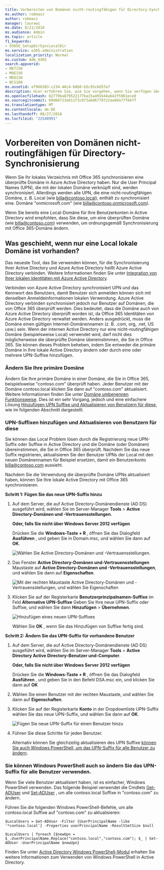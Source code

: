 ```yaml
---
title: Vorbereiten von Domänen nicht-routingfähigen für Directory-Synchronisierung
ms.author: robmazz
author: robmazz
manager: laurawi
ms.date: 8/21/2018
ms.audience: Admin
ms.topic: article
f1_keywords:
- O365E_SetupDirSyncLocalDir
ms.service: o365-administration
localization_priority: Normal
ms.custom: Adm_O365
search.appverid:
- MET150
- MOE150
- MED150
- BCS160
ms.assetid: e7968303-c234-46c4-b8b0-b5c93c6d57a7
description: Hier erfahren Sie, wie Sie vorgehen, wenn Sie verfügen über eine nicht Routale Domäne Ihre lokalen Benutzer zugeordnet ist, bevor Sie mit Office 365 synchronisieren.
ms.openlocfilehash: 62779ba879522177ba15a491644ab42f5961ece0
ms.sourcegitcommit: 69d60723e611f3c973a6d6779722aa9da77f647f
ms.translationtype: MT
ms.contentlocale: de-DE
ms.lasthandoff: 08/27/2018
ms.locfileid: "22540991"
---
```

# <a name="prepare-a-non-routable-domain-for-directory-synchronization"></a>Vorbereiten von Domänen nicht-routingfähigen für Directory-Synchronisierung
Wenn Sie Ihr lokales Verzeichnis mit Office 365 synchronisieren eine überprüfte Domäne in Azure Active Directory haben. Nur die User Principal Names (UPN), die mit der lokalen Domäne verknüpft sind, werden synchronisiert. Allerdings werden alle UPN, die eine nicht-routingfähigen Domäne, z. B. Local (wie billa@contoso.local), enthält zu synchronisiert eine. Domäne "onmicrosoft.com" (wie billa@contoso.onmicrosoft.com). 

Wenn Sie bereits eine Local-Domäne für Ihre Benutzerkonten in Active Directory wird empfohlen, dass Sie diese, um eine überprüften Domäne (wie billa@contoso.com) verwenden, um ordnungsgemäß Synchronisierung mit Office 365-Domäne ändern.
  
## <a name="what-if-i-only-have-a-local-on-premises-domain"></a>Was geschieht, wenn nur eine Local lokale Domäne ist vorhanden?

Das neueste Tool, das Sie verwenden können, für die Synchronisierung Ihrer Active Directory und Azure Active Directory heißt Azure Active Directory verbinden. Weitere Informationen finden Sie unter [Integration von Ihrer lokalen Identitäten mit Azure Active Directory](https://go.microsoft.com/fwlink/p/?LinkId=624168).
  
Verbinden von Azure Active Directory synchronisiert UPN und das Kennwort des Benutzers, damit Benutzer sich anmelden können sich mit denselben Anmeldeinformationen lokalen Verwendung. Azure Active Directory verbinden synchronisiert jedoch nur Benutzer auf Domänen, die von Office 365 überprüft werden. Dies bedeutet, dass die Domäne auch von Azure Active Directory überprüft worden ist, da Office 365 Identitäten von Azure Active Directory verwaltet werden. Anders ausgedrückt, muss die Domäne einen gültigen Internet-Domänennamen (z. B. .com, org, .net, US usw.) sein. Wenn der internen Active Directory nur eine nicht-routingfähigen Domäne (beispielsweise Local) verwendet wird, darf nicht dies möglicherweise die überprüfte Domäne übereinstimmen, die Sie in Office 365. Sie können dieses Problem beheben, indem Sie entweder die primäre Domäne in Ihre lokale Active Directory ändern oder durch eine oder mehrere UPN-Suffixe hinzufügen.
  
### <a name="change-your-primary-domain"></a>**Ändern Sie Ihre primäre Domäne**

Ändern Sie Ihre primäre Domäne in einer Domäne, die Sie in Office 365, beispielsweise "contoso.com" überprüft haben. Jeder Benutzer mit der Domäne contoso.local klicken Sie dann auf "contoso.com" aktualisiert. Weitere Informationen finden Sie unter [Domäne umbenennen Funktionsweise](https://go.microsoft.com/fwlink/p/?LinkId=624174). Dies ist ein sehr Vorgang, jedoch und eine einfachere Lösung [Hinzufügen UPN Suffixe und Aktualisieren von Benutzern für diese](prepare-a-non-routable-domain-for-directory-synchronization.md#bk_register), wie im folgenden Abschnitt dargestellt.
  
### <a name="add-upn-suffixes-and-update-your-users-to-them"></a>**UPN-Suffixen hinzufügen und Aktualisieren von Benutzern für diese**

Sie können das Local Problem lösen durch die Registrierung neue UPN-Suffix oder Suffixe in Active Directory und die Domäne (oder Domänen) übereinstimmen, die Sie in Office 365 überprüft. Nachdem Sie das neue Suffix registrieren, aktualisieren Sie den Benutzer UPNs der Local mit den neuen Domänennamen für Beispiel ersetzen, damit ein Benutzerkonto billa@contoso.com aussieht.
  
Nachdem Sie die Verwendung die überprüfte Domäne UPNs aktualisiert haben, können Sie Ihre lokale Active Directory mit Office 365 synchronisieren.
  
 **Schritt 1: Fügen Sie das neue UPN-Suffix hinzu**
  
1. Auf dem Server, die auf Active Directory-Domänendienste (AD DS) ausgeführt wird, wählen Sie im Server-Manager **Tools** \> **Active Directory-Domänen und -Vertrauensstellungen**.
    
    **Oder, falls Sie nicht über Windows Server 2012 verfügen**
    
    Drücken Sie die **Windows-Taste + R** , öffnen Sie das Dialogfeld **Ausführen** , und geben Sie in Domain.msc, und wählen Sie dann auf **OK**.
    
    ![Wählen Sie Active Directory-Domänen und -Vertrauensstellungen.](media/46b6e007-9741-44af-8517-6f682e0ac974.png)
  
2. Das Fenster **Active Directory-Domänen und-Vertrauensstellungen** Maustaste auf **Active Directory-Domänen und -Vertrauensstellungen**, und wählen Sie dann auf **Eigenschaften**.
    
    ![Mit der rechten Maustaste Active Directory-Domänen und -Vertrauensstellungen, und wählen Sie Eigenschaften](media/39d20812-ffb5-4ba9-8d7b-477377ac360d.png)
  
3. Klicken Sie auf der Registerkarte **Benutzerprinzipalnamen-Suffixe** im Feld **Alternative UPN-Suffixe** Geben Sie Ihre neue UPN-Suffix oder Suffixe, und wählen Sie dann **Hinzufügen** \> **Übernehmen**.
    
    ![Hinzufügen eines neuen UPN-Suffixes](media/a4aaf919-7adf-469a-b93f-83ef284c0915.PNG)
  
    Wählen Sie **OK** , wenn Sie das Hinzufügen von Suffixe fertig sind. 
    
 **Schritt 2: Ändern Sie das UPN-Suffix für vorhandene Benutzer**
  
1. Auf dem Server, die auf Active Directory-Domänendienste (AD DS) ausgeführt wird, wählen Sie im Server-Manager **Tools** \> **Active Directory Active Directory-Benutzer und-Computer**.
    
    **Oder, falls Sie nicht über Windows Server 2012 verfügen**
    
    Drücken Sie die **Windows-Taste + R** , öffnen Sie das Dialogfeld **Ausführen** , und geben Sie in den Befehl DSA.msc ein, und klicken Sie dann auf **OK**
    
2. Wählen Sie einen Benutzer mit der rechten Maustaste, und wählen Sie dann auf **Eigenschaften**.
    
3. Klicken Sie auf der Registerkarte **Konto** in der Dropdownliste UPN-Suffix wählen Sie das neue UPN-Suffix, und wählen Sie dann auf **OK**.
    
    ![Fügen Sie neue UPN-Suffix für einen Benutzer hinzu](media/54876751-49f0-48cc-b864-2623c4835563.png)
  
4. Führen Sie diese Schritte für jeden Benutzer.
    
    Alternativ können Sie gleichzeitig aktualisieren des UPN Suffixe [können Sie auch Windows PowerShell, um das UPN-Suffix für alle Benutzer zu ändern](prepare-a-non-routable-domain-for-directory-synchronization.md#BK_Posh).
    
### <a name="you-can-also-use-windows-powershell-to-change-the-upn-suffix-for-all-users"></a>**Sie können Windows PowerShell auch so ändern Sie das UPN-Suffix für alle Benutzer verwenden.**

Wenn Sie viele Benutzer aktualisiert haben, ist es einfacher, Windows PowerShell verwenden. Das folgende Beispiel verwendet die Cmdlets [Get-ADUser](https://go.microsoft.com/fwlink/p/?LinkId=624312) und [Set-ADUser](https://go.microsoft.com/fwlink/p/?LinkId=624313) , um alle contoso.local Suffixe in "contoso.com" zu ändern. 

Führen Sie die folgenden Windows PowerShell-Befehle, um alle contoso.local Suffixe auf "contoso.com" zu aktualisieren:
    
  ```
  $LocalUsers = Get-ADUser -Filter {UserPrincipalName -like '*contoso.local'} -Properties userPrincipalName -ResultSetSize $null
  ```

  ```
  $LocalUsers | foreach {$newUpn = $_.UserPrincipalName.Replace("contoso.local","contoso.com"); $_ | Set-ADUser -UserPrincipalName $newUpn}
  ```
Finden Sie unter [Active Directory Windows PowerShell-Modul](https://go.microsoft.com/fwlink/p/?LinkId=624314) erhalten Sie weitere Informationen zum Verwenden von Windows PowerShell in Active Directory. 

